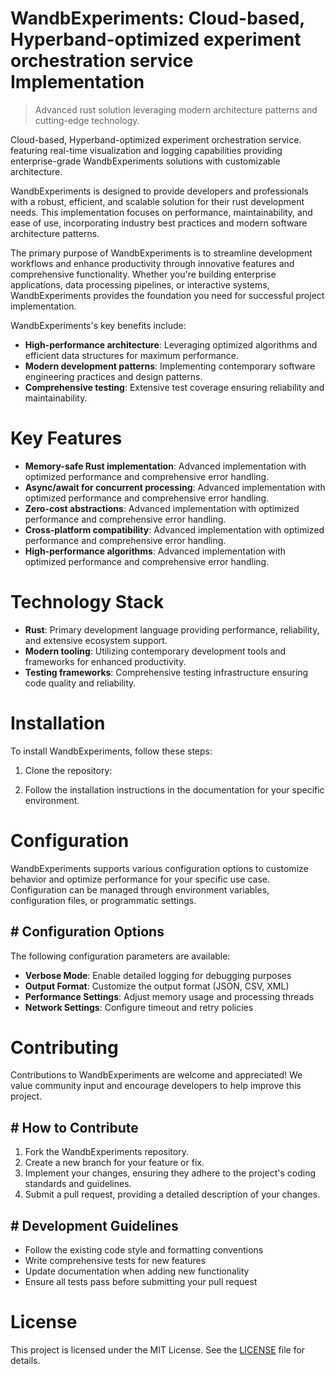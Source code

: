 <!-- fallback_WandbExperiments_20251001202842_51553 -->

# WandbExperiments: Cloud-based, Hyperband-optimized experiment orchestration service Implementation
> Advanced rust solution leveraging modern architecture patterns and cutting-edge technology.

Cloud-based, Hyperband-optimized experiment orchestration service. featuring real-time visualization and logging capabilities providing enterprise-grade WandbExperiments solutions with customizable architecture.

WandbExperiments is designed to provide developers and professionals with a robust, efficient, and scalable solution for their rust development needs. This implementation focuses on performance, maintainability, and ease of use, incorporating industry best practices and modern software architecture patterns.

The primary purpose of WandbExperiments is to streamline development workflows and enhance productivity through innovative features and comprehensive functionality. Whether you're building enterprise applications, data processing pipelines, or interactive systems, WandbExperiments provides the foundation you need for successful project implementation.

WandbExperiments's key benefits include:

* **High-performance architecture**: Leveraging optimized algorithms and efficient data structures for maximum performance.
* **Modern development patterns**: Implementing contemporary software engineering practices and design patterns.
* **Comprehensive testing**: Extensive test coverage ensuring reliability and maintainability.

# Key Features

* **Memory-safe Rust implementation**: Advanced implementation with optimized performance and comprehensive error handling.
* **Async/await for concurrent processing**: Advanced implementation with optimized performance and comprehensive error handling.
* **Zero-cost abstractions**: Advanced implementation with optimized performance and comprehensive error handling.
* **Cross-platform compatibility**: Advanced implementation with optimized performance and comprehensive error handling.
* **High-performance algorithms**: Advanced implementation with optimized performance and comprehensive error handling.

# Technology Stack

* **Rust**: Primary development language providing performance, reliability, and extensive ecosystem support.
* **Modern tooling**: Utilizing contemporary development tools and frameworks for enhanced productivity.
* **Testing frameworks**: Comprehensive testing infrastructure ensuring code quality and reliability.

# Installation

To install WandbExperiments, follow these steps:

1. Clone the repository:


2. Follow the installation instructions in the documentation for your specific environment.

# Configuration

WandbExperiments supports various configuration options to customize behavior and optimize performance for your specific use case. Configuration can be managed through environment variables, configuration files, or programmatic settings.

## # Configuration Options

The following configuration parameters are available:

* **Verbose Mode**: Enable detailed logging for debugging purposes
* **Output Format**: Customize the output format (JSON, CSV, XML)
* **Performance Settings**: Adjust memory usage and processing threads
* **Network Settings**: Configure timeout and retry policies

# Contributing

Contributions to WandbExperiments are welcome and appreciated! We value community input and encourage developers to help improve this project.

## # How to Contribute

1. Fork the WandbExperiments repository.
2. Create a new branch for your feature or fix.
3. Implement your changes, ensuring they adhere to the project's coding standards and guidelines.
4. Submit a pull request, providing a detailed description of your changes.

## # Development Guidelines

* Follow the existing code style and formatting conventions
* Write comprehensive tests for new features
* Update documentation when adding new functionality
* Ensure all tests pass before submitting your pull request

# License

This project is licensed under the MIT License. See the [LICENSE](https://github.com/Willysc10/WandbExperiments/blob/main/LICENSE) file for details.
